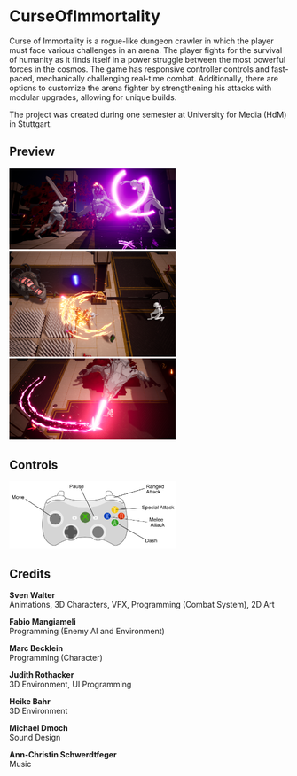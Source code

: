 # CurseOfImmortality

Curse of Immortality is a rogue-like dungeon crawler in which the player must face various challenges in an arena. The player fights for the survival of humanity as it finds itself in a power struggle between the most powerful forces in the cosmos.
The game has responsive controller controls and fast-paced, mechanically challenging real-time combat. Additionally, there are options to customize the arena fighter by strengthening his attacks with modular upgrades, allowing for unique builds.

The project was created during one semester at University for Media (HdM) in Stuttgart.


## Preview

<img src="./Images/2COI.png"  width="300">
<img src="./Images/3COI.png"  width="300">
<img src="./Images/5COI.png"  width="300">


## Controls

<img src="./Images/controls.jpg"  width="300">


## Credits
**Sven Walter** <br>
Animations, 3D Characters, VFX, Programming (Combat System), 2D Art 

**Fabio Mangiameli** <br>
Programming (Enemy AI and Environment)

**Marc Becklein** <br>
Programming (Character)

**Judith Rothacker** <br>
3D Environment, UI Programming

**Heike Bahr** <br>
3D Environment

**Michael Dmoch** <br>
Sound Design

**Ann-Christin Schwerdtfeger** <br>
Music
